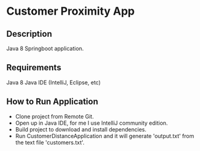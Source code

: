 # Customer Proximity App
## Description
Java 8 Springboot application.

## Requirements
Java 8
Java IDE (IntelliJ, Eclipse, etc) 

## How to Run Application
* Clone project from Remote Git.
* Open up in Java IDE, for me I use IntelliJ community edition.
* Build project to download and install dependencies.
* Run CustomerDistanceApplication and it will generate 'output.txt' from the text file 'customers.txt'.

